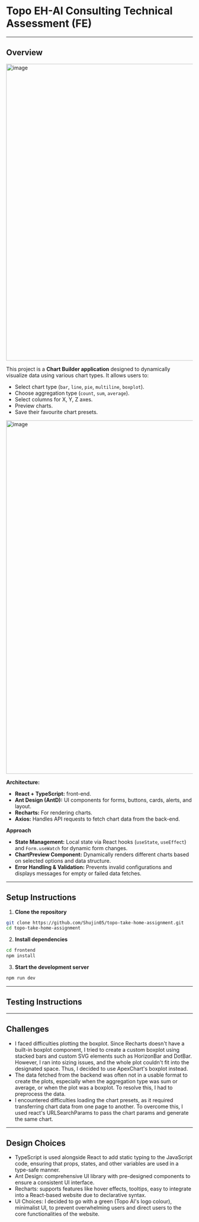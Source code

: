 # Topo EH-AI Consulting Technical Assessment (FE)  
---
## Overview
<img width="1683" height="801" alt="image" src="https://github.com/user-attachments/assets/fb8b8291-6253-413d-b8e7-512b29fd29d1" />

This project is a **Chart Builder application** designed to dynamically visualize data using various chart types. It allows users to:
- Select chart type (`bar`, `line`, `pie`, `multiline`, `boxplot`).  
- Choose aggregation type (`count`, `sum`, `average`).  
- Select columns for X, Y, Z axes.  
- Preview charts.
- Save their favourite chart presets.

<img width="1797" height="954" alt="image" src="https://github.com/user-attachments/assets/524d11ff-163e-43e7-890a-0f5c378808a1" />

**Architecture:**
- **React + TypeScript:** front-end. 
- **Ant Design (AntD):** UI components for forms, buttons, cards, alerts, and layout.  
- **Recharts:** For rendering  charts.  
- **Axios:** Handles API requests to fetch chart data from the back-end.

**Approach**
- **State Management:** Local state via React hooks (`useState`, `useEffect`) and `Form.useWatch` for dynamic form changes.  
- **ChartPreview Component:** Dynamically renders different charts based on selected options and data structure.  
- **Error Handling & Validation:** Prevents invalid configurations and displays messages for empty or failed data fetches.
---

## Setup Instructions

1. **Clone the repository**  

```bash
git clone https://github.com/Shujin05/topo-take-home-assignment.git
cd topo-take-home-assignment
```

2. **Install dependencies** 
```bash
cd frontend
npm install
```

3. **Start the development server** 
```bash
npm run dev
```
---

## Testing Instructions

---
## Challenges
- I faced difficulties plotting the boxplot. Since Recharts doesn't have a built-in boxplot component, I tried to create a custom boxplot using stacked bars and custom SVG elements such as HorizonBar and DotBar. However, I ran into sizing issues, and the whole plot couldn't fit into the designated space. Thus, I decided to use ApexChart's boxplot instead.
- The data fetched from the backend was often not in a usable format to create the plots, especially when the aggregation type was sum or average, or when the plot was a boxplot. To resolve this, I had to preprocess the data.
- I encountered difficulties loading the chart presets, as it required transferring chart data from one page to another. To overcome this, I used react's URLSearchParams to pass the chart params and generate the same chart.

---
## Design Choices
- TypeScript is used alongside React to add static typing to the JavaScript code, ensuring that props, states, and other variables are used in a type-safe manner.
- Ant Design: comprehensive UI library with pre-designed components to ensure a consistent UI interface.
- Recharts: supports features like hover effects, tooltips, easy to integrate into a React-based website due to declarative syntax.
- UI Choices: I decided to go with a green (Topo AI's logo colour), minimalist UI, to prevent overwhelming users and direct users to the core functionalities of the website.


